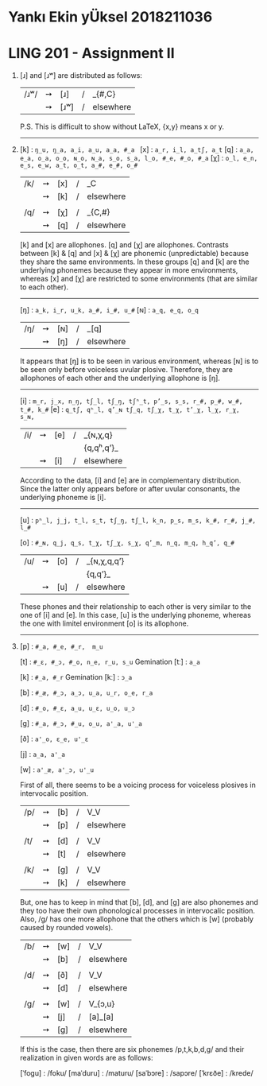# Yankı Ekin yÜksel 2018211036

# LING 201 - Assignment II

1. [ɹ] and [ɹʷ] are distributed as follows:

   |      |      |      |      |           |
   | ---- | ---- | ---- | ---- | --------- |
   | /ɹʷ/ | ➙    | [ɹ]  | /    | _{#,C}    |
   |      | ➙    | [ɹʷ] | /    | elsewhere |

   P.S. This is difficult to show without LaTeX, {x,y} means x or y.

   ---

2. [k] : `ŋ_u, ŋ_a, a_i, a_u, a_a, #_a `
   [x] : `a_r, i_l, a_tʃ, a_t`
   [q] : `a_a, e_a, o_a, o_o, ɴ_o, ɴ_a, s_o, s_a, l_o, #_e, #_o, #_a`
   [χ] : `o_l, e_n, e_s, e_w, a_t, o_t, a_#, e_#, o_# `

   |      |      |      |      |           |
   | ---- | ---- | ---- | ---- | --------- |
   | /k/  | ➙    | [x]  | /    | _C        |
   |      | ➙    | [k]  | /    | elsewhere |
   |      |      |      |      |           |
   | /q/  | ➙    | [χ]  | /    | _{C,#}    |
   |      | ➙    | [q]  | /    | elsewhere |

   [k] and [x] are allophones. [q] and [χ] are allophones. Contrasts between [k] & [q] and  [x] & [χ] are phonemic (unpredictable) because they share the same environments. In these groups [q] and [k] are the underlying phonemes because they appear in more environments, whereas [x] and [χ] are restricted to some environments (that are similar to each other).

   ---

   [ŋ] : `a_k, i_r, u_k, a_#, i_#, u_#`
   [ɴ] : `a_q, e_q, o_q`


   |      |      |      |      |           |
   | ---- | ---- | ---- | ---- | --------- |
   | /ŋ/  | ➙    | [ɴ]  | /    | _[q]      |
   |      | ➙    | [ŋ]  | /    | elsewhere |

   It appears that [ŋ] is to be seen in various environment, whereas [ɴ] is to be seen only before voiceless uvular plosive. Therefore, they are allophones of each other and the underlying allophone is [ŋ].

   ---

   [i] : `m_r, j_x, n_ŋ, tʃ_l, tʃ_ŋ, tʃʰ_t, p’_s, s_s, r_#, p_#, w_#, t_#, k_#`
   [e] : `q_tʃ, qʰ_l, q’_ɴ tʃ_q, tʃ_χ, t_χ, t’_χ, l_χ, r_χ, s_ɴ, `

   |      |      |      |      |            |
   | ---- | ---- | ---- | ---- | ---------- |
   | /i/  | ➙    | [e]  | /    | _{ɴ,χ,q}   |
   |      |      |      |      | {q,qʰ,q’}_ |
   |      | ➙    | [i]  | /    | elsewhere  |

   According to the data, [i] and [e] are in complementary distribution. Since the latter only appears before or after uvular consonants, the underlying phoneme is [i].

   ---

   [u] : `pʰ_l, j_j, t_l, s_t, tʃ_ŋ, tʃ_l, k_n, p_s, m_s, k_#, r_#, j_#, l_#`

   [o] : `#_ɴ, q_j, q_s, t_χ, tʃ_χ, s_χ, q’_m, n_q, m_q, h_q’, q_# `

   |      |      |      |      |             |
   | ---- | ---- | ---- | ---- | ----------- |
   | /u/  | ➙    | [o]  | /    | _{ɴ,χ,q,q’} |
   |      |      |      |      | {q,q’}_     |
   |      | ➙    | [u]  | /    | elsewhere   |

   These phones and their relationship to each other is very similar to the one of [i] and [e]. In this case, [u] is the underlying phoneme, whereas the one with limitel environment [o] is its allophone.

   ---

3. [p] : `#_a, #_e, #_r,  m_u`

   [t] : `#_ɛ, #_ɔ, #_o, n_e, r_u, s_u` Gemination [tː] : `a_a`

   [k] : `#_a, #_r` Gemination [kː] : `ɔ_a`

   [b] : `#_æ, #_ɔ, a_ɔ, u_a, u_r, o_e, r_a`

   [d] : `#_o, #_ɛ, a_u, u_ɛ, u_o, u_ɔ`

   [g] : `#_a, #_ɔ, #_u, o_u, a'_a, u'_a `

   [ð] : `a'_o, ɛ_e, u'_ɛ `

   [j] : `a_a, a'_a`

   [w] : `a'_æ, a'_ɔ, u'_u `

   

   First of all, there seems to be a voicing process for voiceless plosives in intervocalic position. 

   |      |      |      |      |           |
   | ---- | ---- | ---- | ---- | --------- |
   | /p/  | ➙    | [b]  | /    | V_V       |
   |      | ➙    | [p]  | /    | elsewhere |
   |      |      |      |      |           |
   | /t/  | ➙    | [d]  | /    | V_V       |
   |      | ➙    | [t]  | /    | elsewhere |
   |      |      |      |      |           |
   | /k/  | ➙    | [g]  | /    | V_V       |
   |      | ➙    | [k]  | /    | elsewhere |


   But, one has to keep in mind that [b], [d], and [g] are also phonemes and they too have their own phonological processes in intervocalic position. Also, /g/ has one more allophone that the others which is [w] (probably caused by rounded vowels).

   |      |      |      |      |           |
   | ---- | ---- | ---- | ---- | --------- |
   | /b/  | ➙    | [w]  | /    | V_V       |
   |      | ➙    | [b]  | /    | elsewhere |
   |      |      |      |      |           |
   | /d/  | ➙    | [ð]  | /    | V_V       |
   |      | ➙    | [d]  | /    | elsewhere |
   |      |      |      |      |           |
   | /g/  | ➙    | [w]  | /    | V_{ɔ,u}   |
   |      | ➙    | [j]  | /    | [a]_[a]   |
   |      | ➙    | [g]  | /    | elsewhere |

   If this is the case, then there are six phonemes /p,t,k,b,d,g/ and their realization in given words are as follows:

   [ˈfogu]   : /foku/
   [maˈduru] : /maturu/
   [saˈbɔre] : /sapɔre/
   [ˈkrɛðe]  : /krede/